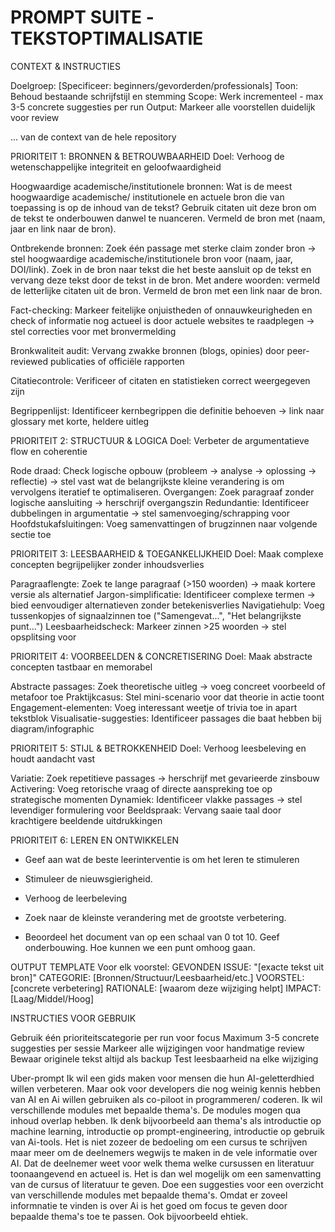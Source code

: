 # PROMPT SUITE -TEKSTOPTIMALISATIE

CONTEXT & INSTRUCTIES

Doelgroep: [Specificeer: beginners/gevorderden/professionals]
Toon: Behoud bestaande schrijfstijl en stemming
Scope: Werk incrementeel - max 3-5 concrete suggesties per run
Output: Markeer alle voorstellen duidelijk voor review

... van de context van de hele repository


PRIORITEIT 1: BRONNEN & BETROUWBAARHEID
Doel: Verhoog de wetenschappelijke integriteit en geloofwaardigheid

Hoogwaardige academische/institutionele bronnen: Wat is de meest hoogwaardige academische/ institutionele en actuele bron die van toepassing is op de inhoud van de tekst? Gebruik citaten uit deze bron om de tekst te onderbouwen danwel te nuanceren. Vermeld de bron met (naam, jaar en link naar de bron).    

Ontbrekende bronnen: Zoek één passage met sterke claim zonder bron → stel hoogwaardige academische/institutionele bron voor (naam, jaar, DOI/link). Zoek in de bron naar tekst die het beste aansluit op de tekst en vervang deze tekst door de tekst in de bron. Met andere woorden: vermeld de letterlijke citaten uit de bron. Vermeld de bron met een link naar de bron.  

Fact-checking: Markeer feitelijke onjuistheden of onnauwkeurigheden en check of informatie nog actueel is door actuele websites te raadplegen → stel correcties voor met bronvermelding

Bronkwaliteit audit: Vervang zwakke bronnen (blogs, opinies) door peer-reviewed publicaties of officiële rapporten

Citatiecontrole: Verificeer of citaten en statistieken correct weergegeven zijn

Begrippenlijst: Identificeer kernbegrippen die definitie behoeven → link naar glossary met korte, heldere uitleg

PRIORITEIT 2: STRUCTUUR & LOGICA
Doel: Verbeter de argumentatieve flow en coherentie

Rode draad: Check logische opbouw (probleem → analyse → oplossing → reflectie) → stel vast wat de belangrijkste kleine verandering is om vervolgens iteratief te optimaliseren. 
Overgangen: Zoek paragraaf zonder logische aansluiting → herschrijf overgangszin
Redundantie: Identificeer dubbelingen in argumentatie → stel samenvoeging/schrapping voor
Hoofdstukafsluitingen: Voeg samenvattingen of brugzinnen naar volgende sectie toe

PRIORITEIT 3: LEESBAARHEID & TOEGANKELIJKHEID
Doel: Maak complexe concepten begrijpelijker zonder inhoudsverlies

Paragraaflengte: Zoek te lange paragraaf (>150 woorden) → maak kortere versie als alternatief
Jargon-simplificatie: Identificeer complexe termen → bied eenvoudiger alternatieven zonder betekenisverlies
Navigatiehulp: Voeg tussenkopjes of signaalzinnen toe ("Samengevat...", "Het belangrijkste punt...")
Leesbaarheidscheck: Markeer zinnen >25 woorden → stel opsplitsing voor

PRIORITEIT 4: VOORBEELDEN & CONCRETISERING
Doel: Maak abstracte concepten tastbaar en memorabel

Abstracte passages: Zoek theoretische uitleg → voeg concreet voorbeeld of metafoor toe
Praktijkcasus: Stel mini-scenario voor dat theorie in actie toont
Engagement-elementen: Voeg interessant weetje of trivia toe in apart tekstblok
Visualisatie-suggesties: Identificeer passages die baat hebben bij diagram/infographic

PRIORITEIT 5: STIJL & BETROKKENHEID
Doel: Verhoog leesbeleving en houdt aandacht vast

Variatie: Zoek repetitieve passages → herschrijf met gevarieerde zinsbouw
Activering: Voeg retorische vraag of directe aanspreking toe op strategische momenten
Dynamiek: Identificeer vlakke passages → stel levendiger formulering voor
Beeldspraak: Vervang saaie taal door krachtigere beeldende uitdrukkingen

PRIORITEIT 6: LEREN EN ONTWIKKELEN

- Geef aan wat de beste leerinterventie is om het leren te stimuleren
- Stimuleer de nieuwsgierigheid.
- Verhoog de leerbeleving


- Zoek naar de kleinste verandering met de grootste verbetering. 
- Beoordeel het document van op een schaal van 0 tot 10. Geef onderbouwing. Hoe kunnen we een punt omhoog gaan. 

OUTPUT TEMPLATE
Voor elk voorstel:
GEVONDEN ISSUE: "[exacte tekst uit bron]"
CATEGORIE: [Bronnen/Structuur/Leesbaarheid/etc.]
VOORSTEL: [concrete verbetering]
RATIONALE: [waarom deze wijziging helpt]
IMPACT: [Laag/Middel/Hoog]

INSTRUCTIES VOOR GEBRUIK

Gebruik één prioriteitscategorie per run voor focus
Maximum 3-5 concrete suggesties per sessie
Markeer alle wijzigingen voor handmatige review
Bewaar originele tekst altijd als backup
Test leesbaarheid na elke wijziging


Uber-prompt
Ik wil een gids maken voor mensen die hun AI-geletterdhied willen verbeteren. Maar ook voor developers die nog weinig kennis hebben van AI en Ai willen gebruiken als co-piloot in programmeren/ coderen. Ik wil verschillende modules met bepaalde thema's. De modules mogen qua inhoud overlap hebben. Ik denk bijvoorbeeld aan thema's als introductie op machine learning, introductie op prompt-engineering, introductie op gebruik van Ai-tools. Het is niet zozeer de bedoeling om een cursus te schrijven maar meer om de deelnemers wegwijs te maken in de vele informatie over AI. Dat de deelnemer weet voor welk thema welke cursussen en literatuur toonaangevend en actueel is. Het is dan wel mogelijk om een samenvatting van de cursus of literatuur te geven. Doe een suggesties voor een overzicht van verschillende modules met bepaalde thema's. Omdat er zoveel informnatie te vinden is over Ai is het goed om focus te geven door bepaalde thema's toe te passen. Ook bijvoorbeeld ehtiek. 